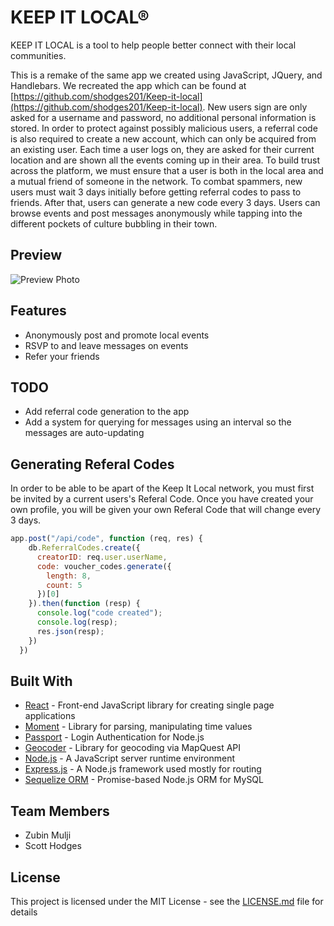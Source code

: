 # KEEP IT LOCAL®

KEEP IT LOCAL is a tool to help people better connect with their local communities. 

This is a remake of the same app we created using JavaScript, JQuery, and Handlebars. We recreated the app which can be found at [https://github.com/shodges201/Keep-it-local](https://github.com/shodges201/Keep-it-local). New users sign are only asked for a username and password, no additional personal information is stored. In order to protect against possibly malicious users, a referral code is also required to create a new account, which can only be acquired from an existing user. Each time a user logs on, they are asked for their current location and are shown all the events coming up in their area. To build trust across the platform, we must ensure that a user is both in the local area and a mutual friend of someone in the network. To combat spammers, new users must wait 3 days initially before getting referral codes to pass to friends. After that, users can generate a new code every 3 days. Users can browse events and post messages anonymously while tapping into the different pockets of culture bubbling in their town.

## Preview

![Preview Photo](public/images/keep-it-local.png)

## Features

* Anonymously post and promote local events
* RSVP to and leave messages on events
* Refer your friends

## TODO
* Add referral code generation to the app
* Add a system for querying for messages using an interval so the messages are auto-updating

## Generating Referal Codes

In order to be able to be apart of the Keep It Local network, you must first be invited by a current users's Referal Code. Once you have created your own profile, you will be given your own Referal Code that will change every 3 days.

```js
app.post("/api/code", function (req, res) {
    db.ReferralCodes.create({
      creatorID: req.user.userName,
      code: voucher_codes.generate({
        length: 8,
        count: 5
      })[0]
    }).then(function (resp) {
      console.log("code created");
      console.log(resp);
      res.json(resp);
    })
  })
```

## Built With
* [React](https://reactjs.org/) - Front-end JavaScript library for creating single page applications
* [Moment](https://momentjs.com/docs/) - Library for parsing, manipulating time values
* [Passport](http://www.passportjs.org/) - Login Authentication for Node.js
* [Geocoder](https://developer.mapquest.com/documentation/geocoding-api/) - Library for geocoding via MapQuest API
* [Node.js](https://nodejs.org/en/) - A JavaScript server runtime environment
* [Express.js](http://expressjs.com/) - A Node.js framework used mostly for routing
* [Sequelize ORM](https://sequelize.org/) - Promise-based Node.js ORM for MySQL 


## Team Members
* Zubin Mulji
* Scott Hodges

## License

This project is licensed under the MIT License - see the [LICENSE.md](LICENSE.md) file for details
